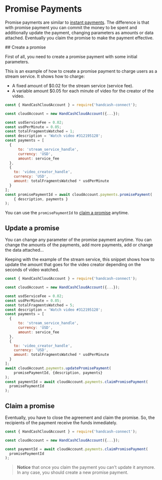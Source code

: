 # Promise Payments

Promise payments are similar to [instant payments](/payments.md). The difference is that with promise payment you can commit the money to be spent and additionally update the payment, changing parameters as amounts or data attached. Eventually you claim the promise to make the payment effective.

## Create a promise

First of all, you need to create a promise payment with some initial parameters.

This is an example of how to create a promise payment to charge users as a stream service. It shows how to charge:
- A fixed amount of $0.02 for the stream service (service fee).
- A variable amount $0.05 for each minute of video for the creator of the video.

```javascript
const { HandCashCloudAccount } = require('handcash-connect');

const cloudAccount = new HandCashCloudAccount({...});

const usdServiceFee = 0.02;
const usdPerMinute = 0.05;
const totalFragmentsWatched = 1;
const description = 'Watch video #312195128';
const payments = [
  { 
      to: 'stream_service_handle', 
      currency: 'USD', 
      amount: service_fee
  },
  {
    to: 'video_creator_handle',
    currency: 'USD',
    amount: totalFragmentsWatched * usdPerMinute
  }
];
const promisePaymentId = await cloudAccount.payments.promisePayment(
    { description, payments }
);
```

You can use the `promisePaymentId` to [claim a promise](#claim-a-promise) anytime.

## Update a promise

You can change any parameter of the promise payment anytime. You can change the amounts of the payments, add more payments, add or change the data attached...

Keeping with the example of the stream service, this snippet shows how to update the amount that goes for the video creator depending on the seconds of video watched.

```javascript
const { HandCashCloudAccount } = require('handcash-connect');

const cloudAccount = new HandCashCloudAccount({...});

const usdServiceFee = 0.02;
const usdPerMinute = 0.05;
const totalFragmentsWatched = 5;
const description = 'Watch video #312195128';
const payments = [
  { 
      to: 'stream_service_handle', 
      currency: 'USD', 
      amount: service_fee
  },
  {
    to: 'video_creator_handle',
    currency: 'USD',
    amount: totalFragmentsWatched * usdPerMinute
  }
];
await cloudAccount.payments.updatePromisePayment(
    promisePaymentId, {description, payments}
);
const paymentId = await cloudAccount.payments.claimPromisePayment(
  promisePaymentId
);
```

## Claim a promise

Eventually, you have to close the agreement and claim the promise. So, the recipients of the payment receive the funds inmediately.

```javascript
const { HandCashCloudAccount } = require('handcash-connect');

const cloudAccount = new HandCashCloudAccount({...});

const paymentId = await cloudAccount.payments.claimPromisePayment(
  promisePaymentId
);
```

> **Notice** that once you claim the payment you can't update it anymore. In any case, you should create a new promise payment.
